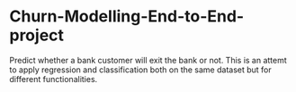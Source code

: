 # Churn-Modelling-End-to-End-project
Predict whether a bank customer will exit the bank or not.
This is an attemt to apply regression and classification both on the same dataset but for different functionalities.
